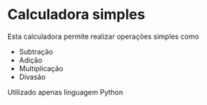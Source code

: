 # Calculadora simples
Esta calculadora permite realizar operações simples como
- Subtração
- Adição
- Multiplicação
- Divasão

Utilizado apenas linguagem Python
